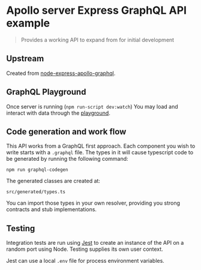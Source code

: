 # Apollo server Express GraphQL API example

> Provides a working API to expand from for initial development

## Upstream

Created from [node-express-apollo-graphql](https://github.com/lancegliser/node-express-apollo-graphql). 

## GraphQL Playground

Once server is running (`npm run-script dev:watch`)
You may load and interact with data through the
[playground](http://localhost:5000/api/graphql).

## Code generation and work flow

This API works from a GraphQL first approach.
Each component you wish to write starts with a `.graphql` file.
The types in it will cause typescript code to be generated
by running the following command:

```
npm run graphql-codegen
```

The generated classes are created at:

```
src/generated/types.ts
```

You can import those types in your own resolver,
providing you strong contracts and stub implementations.

## Testing

Integration tests are run using [Jest](https://jestjs.io/) to create an
instance of the API on a random port using Node. Testing supplies
its own user context.

Jest can use a local `.env` file for process environment variables.
